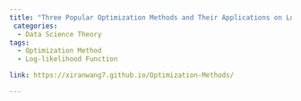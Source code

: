 ```yaml
---
title: "Three Popular Optimization Methods and Their Applications on Log-likelihood Function and The MaxLik Package in R"
 categories:
  - Data Science Theory 
tags:
  - Optimization Method
  - Log-likelihood Function

link: https://xiranwang7.github.io/Optimization-Methods/

---
```

